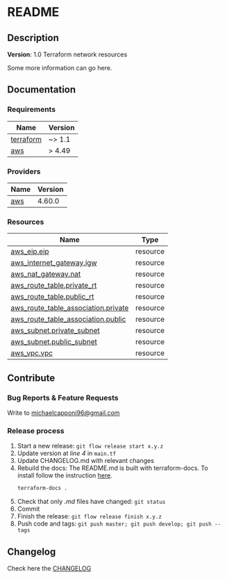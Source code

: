 <!-- BEGIN_TF_DOCS -->
# README #

## Description

**Version**: 1.0
Terraform network resources

Some more information can go here.

## Documentation

### Requirements

| Name | Version |
|------|---------|
| <a name="requirement_terraform"></a> [terraform](#requirement\_terraform) | ~> 1.1 |
| <a name="requirement_aws"></a> [aws](#requirement\_aws) | > 4.49 |

### Providers

| Name | Version |
|------|---------|
| <a name="provider_aws"></a> [aws](#provider\_aws) | 4.60.0 |



### Resources

| Name | Type |
|------|------|
| [aws_eip.eip](https://registry.terraform.io/providers/hashicorp/aws/latest/docs/resources/eip) | resource |
| [aws_internet_gateway.igw](https://registry.terraform.io/providers/hashicorp/aws/latest/docs/resources/internet_gateway) | resource |
| [aws_nat_gateway.nat](https://registry.terraform.io/providers/hashicorp/aws/latest/docs/resources/nat_gateway) | resource |
| [aws_route_table.private_rt](https://registry.terraform.io/providers/hashicorp/aws/latest/docs/resources/route_table) | resource |
| [aws_route_table.public_rt](https://registry.terraform.io/providers/hashicorp/aws/latest/docs/resources/route_table) | resource |
| [aws_route_table_association.private](https://registry.terraform.io/providers/hashicorp/aws/latest/docs/resources/route_table_association) | resource |
| [aws_route_table_association.public](https://registry.terraform.io/providers/hashicorp/aws/latest/docs/resources/route_table_association) | resource |
| [aws_subnet.private_subnet](https://registry.terraform.io/providers/hashicorp/aws/latest/docs/resources/subnet) | resource |
| [aws_subnet.public_subnet](https://registry.terraform.io/providers/hashicorp/aws/latest/docs/resources/subnet) | resource |
| [aws_vpc.vpc](https://registry.terraform.io/providers/hashicorp/aws/latest/docs/resources/vpc) | resource |





## Contribute

### Bug Reports & Feature Requests

Write to michaelcapponi96@gmail.com

### Release process
1. Start a new release: `git flow release start x.y.z`
2. Update version at *line 4* in `main.tf`
3. Update CHANGELOG.md with relevant changes
4. Rebuild the docs:
    The README.md is built with terraform-docs. To install follow the instruction [here](https://terraform-docs.io/user-guide/installation/).
    ```bash
    terraform-docs .
    ```
5. Check that only *.md* files have changed: `git status`
5. Commit
6. Finish the release: `git flow release finish x.y.z`
7. Push code and tags: `git push master; git push develop; git push --tags`

## Changelog
Check here the [CHANGELOG](CHANGELOG.md)
<!-- END_TF_DOCS -->